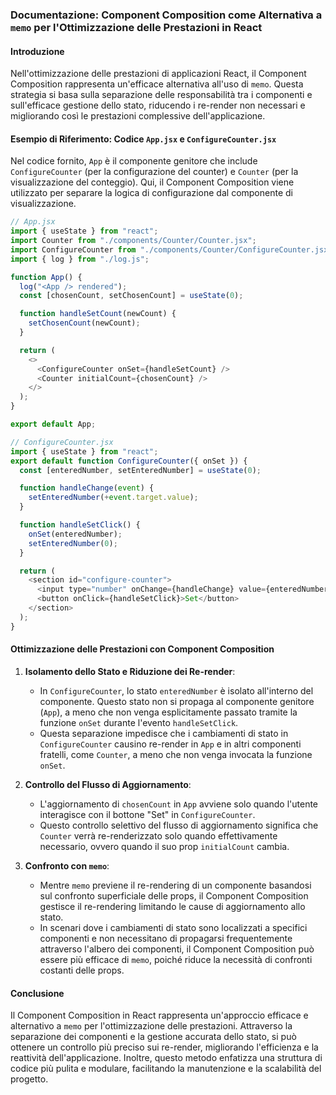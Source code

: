 ### Documentazione: Component Composition come Alternativa a `memo` per l'Ottimizzazione delle Prestazioni in React

#### Introduzione

Nell'ottimizzazione delle prestazioni di applicazioni React, il Component Composition rappresenta un'efficace alternativa all'uso di `memo`. Questa strategia si basa sulla separazione delle responsabilità tra i componenti e sull'efficace gestione dello stato, riducendo i re-render non necessari e migliorando così le prestazioni complessive dell'applicazione.

#### Esempio di Riferimento: Codice `App.jsx` e `ConfigureCounter.jsx`

Nel codice fornito, `App` è il componente genitore che include `ConfigureCounter` (per la configurazione del counter) e `Counter` (per la visualizzazione del conteggio). Qui, il Component Composition viene utilizzato per separare la logica di configurazione dal componente di visualizzazione.

```javascript
// App.jsx
import { useState } from "react";
import Counter from "./components/Counter/Counter.jsx";
import ConfigureCounter from "./components/Counter/ConfigureCounter.jsx";
import { log } from "./log.js";

function App() {
  log("<App /> rendered");
  const [chosenCount, setChosenCount] = useState(0);

  function handleSetCount(newCount) {
    setChosenCount(newCount);
  }

  return (
    <>
      <ConfigureCounter onSet={handleSetCount} />
      <Counter initialCount={chosenCount} />
    </>
  );
}

export default App;

// ConfigureCounter.jsx
import { useState } from "react";
export default function ConfigureCounter({ onSet }) {
  const [enteredNumber, setEnteredNumber] = useState(0);

  function handleChange(event) {
    setEnteredNumber(+event.target.value);
  }

  function handleSetClick() {
    onSet(enteredNumber);
    setEnteredNumber(0);
  }

  return (
    <section id="configure-counter">
      <input type="number" onChange={handleChange} value={enteredNumber} />
      <button onClick={handleSetClick}>Set</button>
    </section>
  );
}
```

#### Ottimizzazione delle Prestazioni con Component Composition

1. **Isolamento dello Stato e Riduzione dei Re-render**:

   - In `ConfigureCounter`, lo stato `enteredNumber` è isolato all'interno del componente. Questo stato non si propaga al componente genitore (`App`), a meno che non venga esplicitamente passato tramite la funzione `onSet` durante l'evento `handleSetClick`.
   - Questa separazione impedisce che i cambiamenti di stato in `ConfigureCounter` causino re-render in `App` e in altri componenti fratelli, come `Counter`, a meno che non venga invocata la funzione `onSet`.

2. **Controllo del Flusso di Aggiornamento**:

   - L'aggiornamento di `chosenCount` in `App` avviene solo quando l'utente interagisce con il bottone "Set" in `ConfigureCounter`.
   - Questo controllo selettivo del flusso di aggiornamento significa che `Counter` verrà re-renderizzato solo quando effettivamente necessario, ovvero quando il suo prop `initialCount` cambia.

3. **Confronto con `memo`**:
   - Mentre `memo` previene il re-rendering di un componente basandosi sul confronto superficiale delle props, il Component Composition gestisce il re-rendering limitando le cause di aggiornamento allo stato.
   - In scenari dove i cambiamenti di stato sono localizzati a specifici componenti e non necessitano di propagarsi frequentemente attraverso l'albero dei componenti, il Component Composition può essere più efficace di `memo`, poiché riduce la necessità di confronti costanti delle props.

#### Conclusione

Il Component Composition in React rappresenta un'approccio efficace e alternativo a `memo` per l'ottimizzazione delle prestazioni. Attraverso la separazione dei componenti e la gestione accurata dello stato, si può ottenere un controllo più preciso sui re-render, migliorando l'efficienza e la reattività dell'applicazione. Inoltre, questo metodo enfatizza una struttura di codice più pulita e modulare, facilitando la manutenzione e la scalabilità del progetto.
